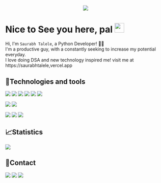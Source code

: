 <h1 align="center">
  <a href="https://git.io/typing-svg">
    <img src="https://readme-typing-svg.herokuapp.com?size=40&width=500&height=60&lines=print+(%22H3770+COD3R5%22)" style="display: inline">
  </a>
</h1>

# Nice to See you here, pal <img src="https://raw.githubusercontent.com/aemmadi/aemmadi/master/wave.gif" width="30px">
Hi, I'm `Saurabh Talele`, a Python Developer! 🐱‍💻 <br>
I'm a productive guy, with a constantly seeking to increase my potential everyday. <br>
I love doing DSA and new technology inspired me!
visit me at https://saurabhtalele,vercel.app

## 🤖Technologies and tools
<image src="https://img.shields.io/badge/Python-3776AB?style=for-the-badge&logo=python&logoColor=black"> <image src="https://img.shields.io/badge/HTML5-E34F26?style=for-the-badge&logo=html5&logoColor=white"> <img src="https://img.shields.io/badge/CSS3-1572B6?style=for-the-badge&logo=css3&logoColor=white"> <image src="https://img.shields.io/badge/C-00599C?style=for-the-badge&logo=c&logoColor=white"> <image src="https://img.shields.io/badge/C%2B%2B-00599C?style=for-the-badge&logo=c%2B%2B&logoColor=white"> <image src="https://img.shields.io/badge/Java-ED8B00?style=for-the-badge&logo=java&logoColor=white"> 
  

<image src="https://img.shields.io/badge/Windows-0078D6?style=for-the-badge&logo=windows&logoColor=white">  <image src="https://img.shields.io/badge/Ubuntu-E95420?style=for-the-badge&logo=ubuntu&logoColor=white"> 
  
<image src="https://img.shields.io/badge/Visual_Studio_Code-0078D4?style=for-the-badge&logo=visual%20studio%20code&logoColor=white">  <image src="https://img.shields.io/badge/sublime_text-%23575757.svg?&style=for-the-badge&logo=sublime-text&logoColor=important"> <image src="https://img.shields.io/badge/pycharm-143?style=for-the-badge&logo=pycharm&logoColor=black&color=black&labelColor=green">

## 📈Statistics
<image src="https://github-readme-stats.vercel.app/api?username=SaurabhATalele&show_icons=true&theme=tokyonight">
  
## 📱Contact
<a href="mailto:saurbhatalele@gmail.com"><img src="https://img.shields.io/badge/Gmail-D14836?style=for-the-badge&logo=gmail&logoColor=white"></a>
<a href="https://www.linkedin.com/in/saurabhatalele/"><img src="https://img.shields.io/badge/LinkedIn-0077B5?style=for-the-badge&logo=linkedin&logoColor=white"></a>
<a href="https://github.com/SaurabhATalele"><img src="https://img.shields.io/badge/GitHub-100000?style=for-the-badge&logo=github&logoColor=white"></a>

